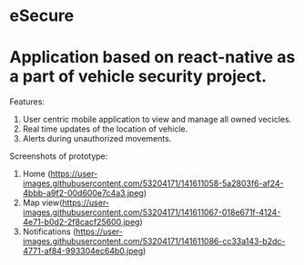 # eSecure

# Application based on react-native as a part of vehicle security project.

Features:
  1) User centric mobile application to view and manage all owned vecicles.
  2) Real time updates of the location of vehicle.
  3) Alerts during unauthorized movements.
  
 Screenshots of prototype:
  1) Home (https://user-images.githubusercontent.com/53204171/141611058-5a2803f6-af24-4bbb-a9f2-00d600e7c4a3.jpeg)
  2) Map view(https://user-images.githubusercontent.com/53204171/141611067-018e671f-4124-4e71-b0d2-2f8cacf25600.jpeg)
  3) Notifications (https://user-images.githubusercontent.com/53204171/141611086-cc33a143-b2dc-4771-af84-993304ec64b0.jpeg)
